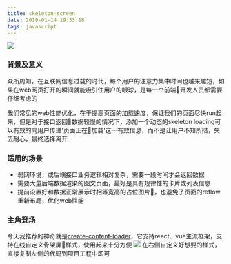 ```yaml
---
title: skeleton-screen
date: 2019-01-14 19:33:18
tags: javascript
---
```


![](https://ws1.sinaimg.cn/large/e4d30300ly1fz6cm68qftj21280bot91.jpg)

### 背景及意义
众所周知，在互联网信息过载的时代，每个用户的注意力集中时间也越来越短，如果在web网页打开的瞬间就能吸引住用户的眼球，是每一个前端开发人员都需要仔细考虑的

我们常见的web性能优化，在于提高页面的加载速度，保证我们的页面尽快run起来，但是对于接口返回数据较慢的情况下，添加一个动态的skeleton loading可以有效的向用户传递'页面正在加载'这一有效信息，而不是让用户不知所措，失去耐心，最终选择离开

### 适用的场景
- 弱网环境，或后端接口业务逻辑相对复杂，需要一段时间才会返回数据
- 需要大量后端数据渲染的图文页面，最好是具有规律性的卡片或列表信息
- 提前设置好和数据正常展示时相等宽高的占位图片，也避免了页面的reflow重新布局，优化web性能

### 主角登场
今天我推荐的神奇就是[create-content-loader](http://danilowoz.com/create-content-loader/)，它支持react、vue主流框架，支持在线自定义骨架屏样式，使用起来十分方便
![](https://ws1.sinaimg.cn/large/e4d30300ly1fz6de6zu3dj21u00t8n5r.jpg)
在右侧自定义好想要的样式，直接复制左侧的代码到项目工程中即可

